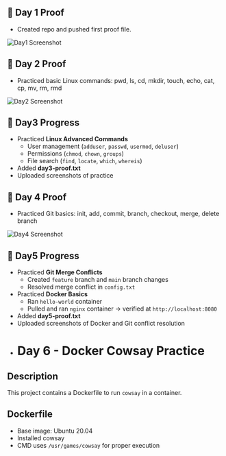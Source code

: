 ## 📅 Day 1 Proof
- Created repo and pushed first proof file.  

![Day1 Screenshot](day1/day1-screenshot.png)
## 📅 Day 2 Proof
- Practiced basic Linux commands: pwd, ls, cd, mkdir, touch, echo, cat, cp, mv, rm, rmd  

![Day2 Screenshot](day2/day2-screenshot.png)
## 📅 Day3 Progress

- Practiced **Linux Advanced Commands**
  - User management (`adduser`, `passwd`, `usermod`, `deluser`)
  - Permissions (`chmod`, `chown`, `groups`)
  - File search (`find`, `locate`, `which`, `whereis`)
- Added **day3-proof.txt**  
- Uploaded screenshots of practice 
## 📅 Day 4 Proof
- Practiced Git basics: init, add, commit, branch, checkout, merge, delete branch  

![Day4 Screenshot](day4/day4-screenshot.png)
## 📅 Day5 Progress

- Practiced **Git Merge Conflicts**
  - Created `feature` branch and `main` branch changes
  - Resolved merge conflict in `config.txt`
- Practiced **Docker Basics**
  - Ran `hello-world` container
  - Pulled and ran `nginx` container → verified at `http://localhost:8080`
- Added **day5-proof.txt**  
- Uploaded screenshots of Docker and Git conflict resolution
- # Day 6 - Docker Cowsay Practice
## Description
This project contains a Dockerfile to run `cowsay` in a container.

## Dockerfile
- Base image: Ubuntu 20.04
- Installed cowsay
- CMD uses `/usr/games/cowsay` for proper execution



